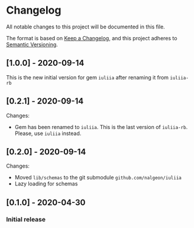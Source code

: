 # Changelog
All notable changes to this project will be documented in this file.

The format is based on [Keep a Changelog](https://keepachangelog.com/en/1.0.0/),
and this project adheres to [Semantic Versioning](https://semver.org/spec/v2.0.0.html).

## [1.0.0] - 2020-09-14
This is the new initial version for gem `iuliia` after renaming it from `iuliia-rb`

## [0.2.1] - 2020-09-14
Changes:
* Gem has been renamed to `iuliia`. This is the last version of `iuliia-rb`. Please, use `iuliia` instead.

## [0.2.0] - 2020-09-14
Changes:
* Moved `lib/schemas` to the git submodule `github.com/nalgeon/iuliia`
* Lazy loading for schemas

## [0.1.0] - 2020-04-30
### Initial release